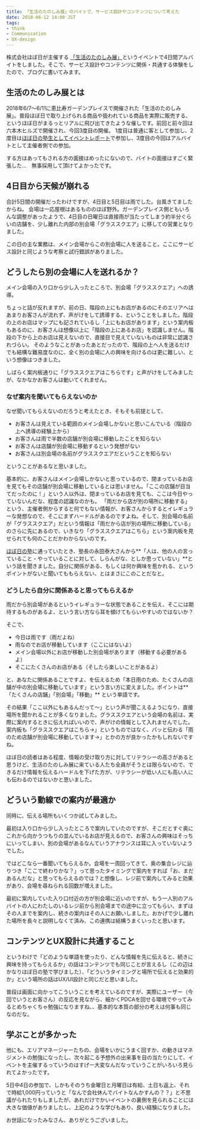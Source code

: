 ```yaml
---
title: 「生活のたのしみ展」のバイトで、サービス設計やコンテンツについて考えた
date: 2018-06-12 14:00 JST
tags:
- think
- Communication
- UX-design
---
```


株式会社ほぼ日が主催する [「生活のたのしみ展」](https://seikatsunotanoshimi.1101.com/2018_spring/)というイベントで4日間アルバイトをしました。そこで、サービス設計やコンテンツに関係・共通する体験をしたので、ブログに書いてみます。

## 生活のたのしみ展とは

2018年6/7〜6/11に恵比寿ガーデンプレイスで開催された「生活のたのしみ展」。普段ほぼ日で取り上げられる商品や扱われている商品を実際に販売する、というほぼ日がまるっとリアルに飛び出てきたような催しです。前回と前々回は六本木ヒルズで開催され、今回3度目の開催。
1度目は普通に客として参加し、2度目は[ほぼ日の塾生としてイベントレポート](http://www.1101.com/pl/seikatsunotanoshimi_2017_report/)で参加し、3度目の今回はアルバイトとして主催者側での参加。

する方はあってもされる方の面接はめったにないので、バイトの面接はすごく緊張した…　無事採用して頂けてよかったです。

## 4日目から天候が崩れる

合計5日間の開催だったわけですが、4日目と5日目は雨でした。台風きてましたからね。
会場は一応屋根はあるもののほぼ野外。ガーデンプレイス側ともいろんな調整があったようで、4日目の日曜日は直接雨が当たってしまう約半分ぐらいの店舗を、少し離れた内部の別会場「グラススクエア」に移しての営業となりました。

この日の主な業務は、メイン会場からこの別会場に人を送ること。ここにサービス設計と同じような考察と試行錯誤がありました。

## どうしたら別の会場に人を送れるか？

メイン会場の入り口から少し入ったところで、別会場「グラススクエア」への誘導。

ちょっと話が反れますが、前の日、階段の上にもお店があるのにそのエリアへはあまりお客さんが流れず、声がけをして誘導する、ということをしました。階段の上のお店はマップにも記されているし「上にもお店があります」という案内板もあるのに、お客さんは想像以上に「階段の上にあるお店」を認識しません。階段の下から上のお店は見えないので、直接目で見えていないものは非常に認識されづらい。
そのようなことがあったあとだったので、階段の上へ人を送るだけでも結構な難易度なのに、全く別の会場に人の興味を向けるのは更に難しい、という想像はつきました。

しばらく案内板通りに「グラススクエアはこちらです」と声がけをしてみましたが、なかなかお客さんは動いてくれません。

### なぜ案内を聞いてもらえないのか

なぜ聞いてもらえないのだろうと考えたとき、そもそも前提として、

- お客さんは見えている範囲のメイン会場しかないと思いこんでいる（階段の上へ誘導の経験上から）
- お客さんは雨で半数の店舗が別会場に移動したことを知らない
- お客さんは店舗が別会場に移動するという発想がない
- お客さんは別会場の名前がグラススクエアだということを知らない

ということがあるなと思いました。

基本的に、お客さんはメイン会場しかないと思っているので、閉まっているお店を見てもその店舗が別会場に移動しているとは思いません。「ここの店舗が目当てだったのに！」という人以外は、閉まっているお店を見ても、ここは今日やっていないんだな、程度の認識なのかも。
「雨だから店が別の場所に移動する」という、主催者側からすると何でもない情報が、お客さんからするとイレギュラーな発想なので、そこにまずハードルがあるのですよね。そして、別会場の名前が「グラススクエア」だという情報は「雨だから店が別の場所に移動している」のさらに先にあるので、いきなり「グラススクエアはこちら」という案内板を見せられても何のことだかわからないのです。

[ほぼ日の塾](http://www.1101.com/juku/hiroba/index.html)に通っていたとき、塾長の永田泰大さんから**「人は、他の人の言っていること・やっていることに対して、しらんがな、としか思っていない」**という話を聞きました。自分に関係がある、もしくは何か興味を惹かれる、というポイントがないと聞いてももらえない、とはまさにこのことだなと。

### どうしたら自分に関係あると思ってもらえるか

雨だから別会場があるというイレギュラーな状態であることを伝え、そこには期待するものがあるよ、という言い方なら耳を傾けてもらいやすいのではないか？

そこで、

- 今日は雨です（雨だよね）
- 雨なのでお店が移動しています（ここにはないよ）
- メイン会場以外にお店が移動した別会場があります（移動する必要があるよ）
- そこにたくさんのお店がある（そしたら楽しいことがあるよ）

と、あなたに関係あることですよ、を伝えるため「本日雨のため、たくさんの店舗が中の別会場に移動しています」という言い方に変えました。ポイントは**「たくさんの店舗」「別会場」「移動」** という単語です。

その結果「ここ以外にもあるんだって〜」という声が聞こえるようになり、直接場所を聞かれることが多くなりました。グラススクエアという会場の名前は、実際に案内するときに伝えればいいので、声がけの情報として入れませんでした。案内板も「グラススクエアはこちら→」というものではなく、パッと伝わる「雨のため店舗が別会場に移動しています→」とかの方が良かったかもしれないですね。

ほぼ日の読者はある程度、情報の受け取り方に対してリテラシーの高さがあると思うけど、生活のたのしみ展に来ている人たち全員がそうとは限らないので、できるだけ情報を伝えるハードルを下げた方が、リテラシーが低い人にも高い人にも伝わるのではないかと思いました。

## どういう動線での案内が最適か

同時に、伝える場所もいくつか試してみました。

最初は入り口から少し入ったところで案内していたのですが、そこだとすぐ奥にこれから向かうつもりの並んでいるお店が見えるので、お客さんの興味はそっちにいってしまい、別の会場があるなんていうアナウンスは耳に入っていないようでした。

ではどこなら一番聞いてもらえるか。会場を一周回ってきて、奥の集合レジに辿りつき「ここで終わりかな？」って思ったタイミングで案内をすれば「お、まだあるんだな」と思ってもらえるのでは？と想像し、レジ前で案内してみると効果があり、会場を尋ねられる回数が増えました。

最初に案内していた入り口付近の方が別会場に近いのですが、もう一人別のアルバイトの人にわたしのいるレジ前から別会場までの途中に立ってもらい、まずはその人までを案内し、続きの案内はその人にお願いしました。おかげで少し離れた場所を長々と説明しなくて済み、この連携は結構うまくいったと思います。

## コンテンツとUX設計に共通すること

というわけで「どのような単語を使ったり、どんな情報を先に伝えると、続きに興味を持ってもらえるか」の話はコンテンツでも同じことが言えるし（この辺はかなりほぼ日の塾で学びました）、「どういうタイミングと場所で伝えると効果的か」という場所の話はUX/UI設計と同じだと思いました。

普段は画面に向かってこういうことを考えているのですが、実際にユーザー（今回でいうとお客さん）の反応を見ながら、細かくPDCAを回せる環境でやってみるとめちゃくちゃ勉強になりますね、、基本的な本質の部分の考えは何事も同じなのだな。

## 学ぶことが多かった

他にも、エリアマネージャーたちの、会場をいかにうまく回すか、の動きはマネジメントの勉強になったし、次々起こる予想外の出来事を目の当たりにして、イベントを主催するっていうのはすげー大変なんだなっていうことがいろいろ見られてよかったです。

5日中4日の参加で、しかもそのうち金曜日と月曜日は有給、土日も返上、それで時給1,000円っていうと「なんで会社休んでバイトなんかすんの？？」と不思議がられたりもしましたが、あれだけでかいイベントの裏側を見られることには大きな価値がありましたし、上記のような学びもあり、良い経験になりました。

お世話になったみなさん、ありがとうございました。
